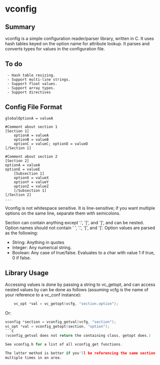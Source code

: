 vconfig
=======

Summary
-------
vconfig is a simple configuration reader/parser library, written in C.  It uses hash tables keyed on the option name for attribute lookup.  It parses and converts types for values in the configuration file.



To do
-----
     - Hash table resizing.
     - Support multi-line strings.
     - Support float values.
     - Support array types.
     - Support directives

Config File Format
------------------
    globalOptionA = valueA

    #Comment about section 1
    [Section 1]
        optionA = valueA
        optionB = valueB
        optionC = valueC; optionD = valueD
    [/Section 1]

    #Comment about section 2
    [Section 2]
    optionA = valueA
    optionE = valueE
        [Subsection 1]
        optionX = valueX
        optionY = valueY
        optionZ = valueZ
        [/Subsection 1]
    [/Section 2]
    ...

Vconfig is not whitespace sensitive.  It is line-sensitive; if you
want multiple options on the same line, separate them with semicolons.

Section can contain anything except '.', '[', and ']', and can be nested.
Option names should not contain ' ', '.', '[', and ']'.  Option values
are parsed as the following:

 * String: Anything in quotes
 * Integer: Any numerical string.
 * Boolean: Any case of true/false.  Evaluates to a char with
                value 1 if true, 0 if false.


Library Usage
-------------
Accessing values is done by passing a string to vc_getopt, and
can access nested values by can be done as follows (assuming vcfg is
the name of your reference to a vc_conf instance):

```C
    vc_opt *val = vc_getopt(vcfg, "section.option");
```
Or:
```C
vconfig *section = vconfig_getval(vcfg, "section");
vc_opt *val = vconfig_getopt(section, "option");
```C
(vconfig_getval does not return the containing class, getopt does.)

See vconfig.h for a list of all vconfig_get functions.

The latter method is better if you'll be referencing the same section
multiple times in an area.
